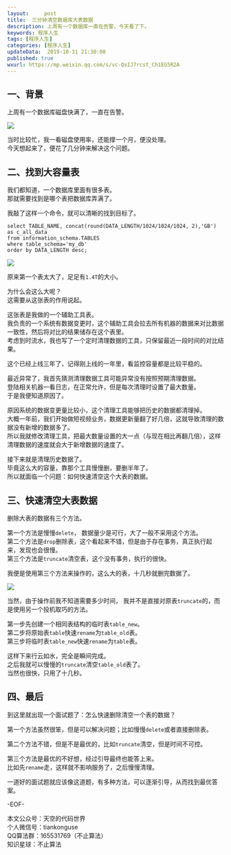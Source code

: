 ```yaml
---   
layout:     post  
title:  三分钟清空数据库大表数据  
description: 上周有一个数据库一直在告警，今天看了下。  
keywords: 程序人生  
tags: [程序人生]    
categories: [程序人生]  
updateData:  2019-10-31 21:30:00  
published: true  
wxurl: https://mp.weixin.qq.com/s/vc-QsIJ7rcst_Ch1EG5R2A  
---  
```



## 一、背景  


上周有一个数据库磁盘快满了，一直在告警。  


![](http://res2019.tiankonguse.com/images/2019/10/31/001.jpg)


当时比较忙，我一看磁盘使用率，还能撑一个月，便没处理。  
今天想起来了，便花了几分钟来解决这个问题。  



## 二、找到大容量表  


我们都知道，一个数据库里面有很多表。  
那就需要找到是哪个表把数据库弄满了。  


我敲了这样一个命令，就可以清晰的找到目标了。  


```
select TABLE_NAME, concat(round(DATA_LENGTH/1024/1024/1024, 2),'GB') as c_all_data
from information_schema.TABLES
where table_schema='my_db'
order by DATA_LENGTH desc;
```


![](http://res2019.tiankonguse.com/images/2019/10/31/002.png)


原来第一个表太大了，足足有`1.4T`的大小。  


为什么会这么大呢？  
这需要从这张表的作用说起。  


这张表是我做的一个辅助工具表。  
我负责的一个系统有数据变更时，这个辅助工具会拉去所有机器的数据来对比数据一致性，然后将对比的结果储存在这个表里。  
考虑到时流水，我也写了一个定时清理数据的工具，只保留最近一段时间的对比结果。  


这个已经上线三年了，记得刚上线的一年里，看监控容量都是比较平稳的。  


最近异常了，我首先猜测清理数据工具可能异常没有按照预期清理数据。  
登陆相关机器一看日志，在正常允许，但是每次清理时设置了最大数量。  
于是我便知道原因了。  


原因系统的数据变更量比较小，这个清理工具能够把历史的数据都清理掉。  
大概一年前，我们开始做短视频业务，数据更新量翻了好几倍，这就导致清理的数据没有新增的数据多了。  
所以我就修改清理工具，把最大数量设置的大一点（与现在相比再翻几倍），这样清理数据的速度就会大于新增数据的速度了。  


接下来就是清理历史数据了。  
毕竟这么大的容量，靠那个工具慢慢删，要删半年了。  
所以就面临一个问题：如何快速清空这个大表的数据。  


## 三、快速清空大表数据  


删除大表的数据有三个方法。  

第一个方法是慢慢`delete`， 数据量少是可行，大了一般不采用这个方法。  
第二个方法是`drop`删除表，这个看起来不错，但是由于存在事务，真正执行起来，发现也会很慢。  
第三个方法是`truncate`清空表，这个没有事务，执行的很快。  



我便是使用第三个方法来操作的，这么大的表，十几秒就删完数据了。  


![](http://res2019.tiankonguse.com/images/2019/10/31/003.png)



当然，由于操作前我不知道需要多少时间， 我并不是直接对原表`truncate`的，而是使用另一个投机取巧的方法。  


第一步先创建一个相同表结构的临时表`table_new`。  
第二步将原始表`table`快速`rename`为`table_old`表。  
第三步将临时表`table_new`快速`rename`为`table`表。  


这样下来行云如水，完全是瞬间完成。  
之后我就可以慢慢的`truncate`清空`table_old`表了。  
当然也很快，只用了十几秒。  


## 四、最后  


到这里就出现一个面试题了：怎么快速删除清空一个表的数据？  


第一个方法虽然很笨，但是可以解决问题；比如慢慢`delete`或者直接删除表。  


第二个方法不错，但是不是最优的，比如`truncate`清空，但是时间不可控。  


第三个方法是最优的不好想，经过引导最终也能答上来。  
比如先`rename`走，这样就不影响服务了，之后慢慢清理。  



一道好的面试题就应该像这道题，有多种方法，可以逐渐引导，从而找到最优答案。  


-EOF-  


本文公众号：天空的代码世界  
个人微信号：tiankonguse  
QQ算法群：165531769（不止算法）  
知识星球：不止算法  


